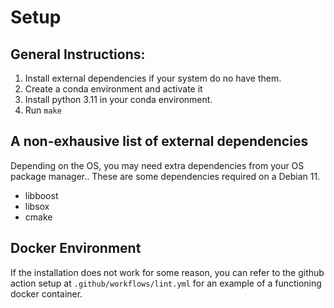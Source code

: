 # Setup

## General Instructions:
1. Install external dependencies if your system do no have them.
2. Create a conda environment and activate it
3. Install python 3.11 in your conda environment.
4. Run `make`

## A non-exhausive list of external dependencies
Depending on the OS, you may need extra dependencies from your OS package manager.. These are some dependencies required on a Debian 11.
- libboost
- libsox
- cmake

## Docker Environment
If the installation does not work for some reason, you can refer to the github action setup at `.github/workflows/lint.yml` for an example of a functioning docker container.